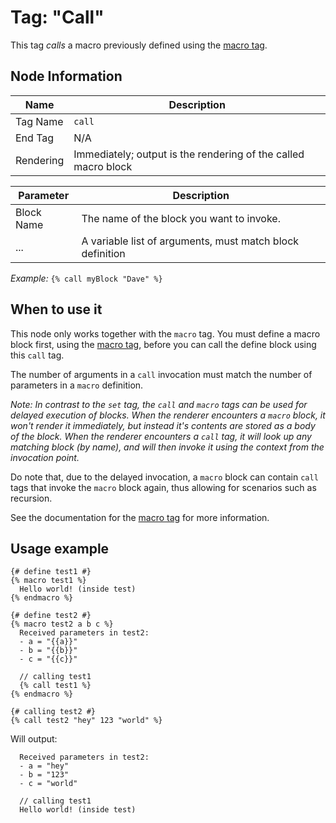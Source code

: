 # Tag: "Call"

This tag _calls_ a macro previously defined using the [macro tag](tag-macro.md).

## Node Information

| Name      | Description                                                     |
|-----------|-----------------------------------------------------------------|
| Tag Name  | `call`                                                          |
| End Tag   | N/A                                                             |
| Rendering | Immediately; output is the rendering of the called macro block  |

| Parameter  | Description                                               | 
|------------|-----------------------------------------------------------|
| Block Name | The name of the block you want to invoke.                 |
| ...        | A variable list of arguments, must match block definition |

_Example:_ `{% call myBlock "Dave" %}`

## When to use it

This node only works together with the `macro` tag. You must define a macro block first, using the [macro tag](tag-macro.md), before you can call the define block using this `call` tag.

The number of arguments in a `call` invocation must match the number of parameters in a `macro` definition.

_Note: In contrast to the `set` tag, the `call` and `macro` tags can be used for delayed execution of blocks. When the renderer encounters a `macro` block, it won't render it immediately, but instead it's contents are stored as a body of the block. When the renderer encounters a `call` tag, it will look up any matching block (by name), and will then invoke it using the context from the invocation point._

Do note that, due to the delayed invocation, a `macro` block can contain `call` tags that invoke the `macro` block again, thus allowing for scenarios such as recursion.

See the documentation for the [macro tag](tag-macro.md) for more information.

## Usage example

```stencil
{# define test1 #}
{% macro test1 %}
  Hello world! (inside test)
{% endmacro %}

{# define test2 #}
{% macro test2 a b c %}
  Received parameters in test2:
  - a = "{{a}}"
  - b = "{{b}}"
  - c = "{{c}}"

  // calling test1
  {% call test1 %}
{% endmacro %}

{# calling test2 #}
{% call test2 "hey" 123 "world" %}
```

Will output:

```text
  Received parameters in test2:
  - a = "hey"
  - b = "123"
  - c = "world"

  // calling test1
  Hello world! (inside test)
```
